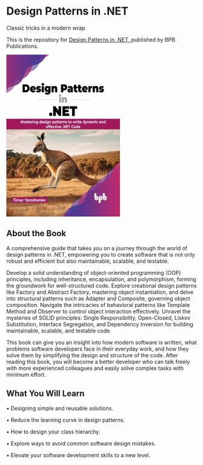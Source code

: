 # Design Patterns in .NET

Classic tricks in a modern wrap

This is the repository for [Design Patterns in .NET
](https://bpbonline.com/products/design-patterns-in-net?variant=43145742450888),published by BPB Publications.

<img src="9789355517821.jpg">

## About the Book
A comprehensive guide that takes you on a journey through the world of design patterns in .NET, empowering you to create software that is not only robust and efficient but also maintainable, scalable, and testable.

Develop a solid understanding of object-oriented programming (OOP) principles, including inheritance, encapsulation, and polymorphism, forming the groundwork for well-structured code. Explore creational design patterns like Factory and Abstract Factory, mastering object instantiation, and delve into structural patterns such as Adapter and Composite, governing object composition. Navigate the intricacies of behavioral patterns like Template Method and Observer to control object interaction effectively. Unravel the mysteries of SOLID principles: Single Responsibility, Open-Closed, Liskov Substitution, Interface Segregation, and Dependency Inversion for building maintainable, scalable, and testable code.

This book can give you an insight into how modern software is written, what problems software developers face in their everyday work, and how they solve them by simplifying the design and structure of the code. After reading this book, you will become a better developer who can talk freely with more experienced colleagues and easily solve complex tasks with minimum effort.

## What You Will Learn
• Designing simple and reusable solutions.

• Reduce the learning curve in design patterns.

• How to design your class hierarchy.

• Explore ways to avoid common software design mistakes.

• Elevate your software development skills to a new level.
